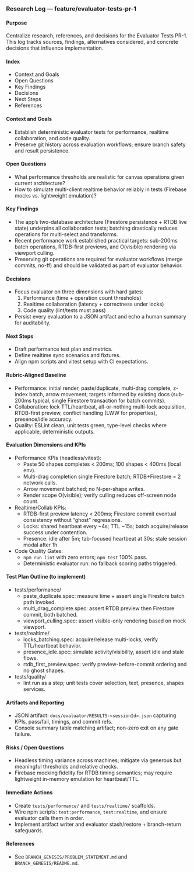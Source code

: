 ### Research Log — feature/evaluator-tests-pr-1

#### Purpose
Centralize research, references, and decisions for the Evaluator Tests PR-1. This log tracks sources, findings, alternatives considered, and concrete decisions that influence implementation.

#### Index
- Context and Goals
- Open Questions
- Key Findings
- Decisions
- Next Steps
- References

#### Context and Goals
- Establish deterministic evaluator tests for performance, realtime collaboration, and code quality.
- Preserve git history across evaluation workflows; ensure branch safety and result persistence.

#### Open Questions
- What performance thresholds are realistic for canvas operations given current architecture?
- How to simulate multi-client realtime behavior reliably in tests (Firebase mocks vs. lightweight emulation)?

#### Key Findings
- The app’s two-database architecture (Firestore persistence + RTDB live state) underpins all collaboration tests; batching drastically reduces operations for multi-select and transforms.
- Recent performance work established practical targets: sub-200ms batch operations, RTDB-first previews, and O(visible) rendering via viewport culling.
- Preserving git operations are required for evaluator workflows (merge commits, no-ff) and should be validated as part of evaluator behavior.

#### Decisions
- Focus evaluator on three dimensions with hard gates:
  1) Performance (time + operation count thresholds)
  2) Realtime collaboration (latency + correctness under locks)
  3) Code quality (lint/tests must pass)
- Persist every evaluation to a JSON artifact and echo a human summary for auditability.

#### Next Steps
- Draft performance test plan and metrics.
- Define realtime sync scenarios and fixtures.
- Align npm scripts and vitest setup with CI expectations.

#### Rubric-Aligned Baseline
- Performance: initial render, paste/duplicate, multi-drag complete, z-index batch, arrow movement; targets informed by existing docs (sub-200ms typical, single Firestore transaction for batch commits).
- Collaboration: lock TTL/heartbeat, all-or-nothing multi-lock acquisition, RTDB-first preview, conflict handling (LWW for properties), presence/idle accuracy.
- Quality: ESLint clean, unit tests green, type-level checks where applicable, deterministic outputs.

#### Evaluation Dimensions and KPIs
- Performance KPIs (headless/vitest):
  - Paste 50 shapes completes < 200ms; 100 shapes < 400ms (local env).
  - Multi-drag completion single Firestore batch; RTDB+Firestore = 2 network calls.
  - Arrow movement batched; no N-per-shape writes.
  - Render scope O(visible); verify culling reduces off-screen node count.
- Realtime/Collab KPIs:
  - RTDB-first preview latency < 200ms; Firestore commit eventual consistency without “ghost” regressions.
  - Locks: shared heartbeat every ~4s; TTL ~15s; batch acquire/release success under contention.
  - Presence: idle after 5m; tab-focused heartbeat at 30s; stale session modal after 1h.
- Code Quality Gates:
  - `npm run lint` with zero errors; `npm test` 100% pass.
  - Deterministic evaluator run: no fallback scoring paths triggered.

#### Test Plan Outline (to implement)
- tests/performance/
  - paste_duplicate.spec: measure time + assert single Firestore batch path invoked.
  - multi_drag_complete.spec: assert RTDB preview then Firestore commit, both batched.
  - viewport_culling.spec: assert visible-only rendering based on mock viewport.
- tests/realtime/
  - locks_batching.spec: acquire/release multi-locks, verify TTL/heartbeat behavior.
  - presence_idle.spec: simulate activity/visibility, assert idle and stale flows.
  - rtdb_first_preview.spec: verify preview-before-commit ordering and no ghost shapes.
- tests/quality/
  - lint run as a step; unit tests cover selection, text, presence, shapes services.

#### Artifacts and Reporting
- JSON artifact: `docs/evaluator/RESULTS-<sessionId>.json` capturing KPIs, pass/fail, timings, and commit refs.
- Console summary table matching artifact; non-zero exit on any gate failure.

#### Risks / Open Questions
- Headless timing variance across machines; mitigate via generous but meaningful thresholds and relative checks.
- Firebase mocking fidelity for RTDB timing semantics; may require lightweight in-memory emulation for heartbeat/TTL.

#### Immediate Actions
- Create `tests/performance/` and `tests/realtime/` scaffolds.
- Wire npm scripts: `test:performance`, `test:realtime`, and ensure evaluator calls them in order.
- Implement artifact writer and evaluator stash/restore + branch-return safeguards.

#### References
- See `BRANCH_GENESIS/PROBLEM_STATEMENT.md` and `BRANCH_GENESIS/README.md`.

